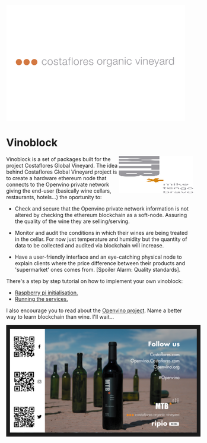 <img src="https://github.com/jestape/vinoblock/blob/master/img/LogoCostaflores.svg"
     title="Costaflores Organic Vineyard Logo" width="fill">

# Vinoblock

<img src="https://github.com/jestape/vinoblock/blob/master/img/LogoMTB.png" align="right" width="200" height="100" title="MTB Logo">

Vinoblock is a set of packages built for the project Costaflores Global Vineyard.
The idea behind Costaflores Global Vineyard project is to create a hardware ethereum node that connects to the Openvino private network giving the end-user (basically wine cellars, restaurants, hotels...) the oportunity to:

* Check and secure that the Openvino private network information is not altered by checking the ethereum blockchain as a soft-node. Assuring the quality of the wine they are selling/serving.

* Monitor and audit the conditions in which their wines are being treated in the cellar. For now just temperature and humidity but the quantity of data to be collected and audited via blockchain will increase.

* Have a user-friendly interface and an eye-catching physical node to explain clients where the price difference between their products and 'supermarket' ones comes from. [Spoiler Alarm: Quality standards]. 

There's a step by step tutorial on how to implement your own vinoblock:

* [Raspberry pi initialisation.](http://wiki.costaflores.com/display/OP/Vinoblock)
* [Running the services.](http://wiki.costaflores.com/display/OP/The+Vinoblock)

I also encourage you to read about the [Openvino project](http://wiki.costaflores.com). Name a better way to learn blockchain than wine. I'll wait...



<a href="http://www.youtube.com/watch?feature=player_embedded&v=GvhYdOVTmlM
" target="_blank"><img src="https://github.com/jestape/vinoblock/blob/master/img/video.png" 
alt="Introducing Openvino" border="10" /></a>

